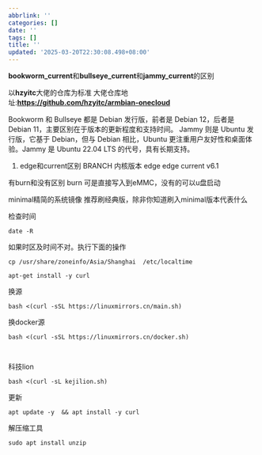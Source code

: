 ```yaml
---
abbrlink: ''
categories: []
date: ''
tags: []
title: ''
updated: '2025-03-20T22:30:08.498+08:00'
---
```

**bookworm_current**和**bullseye_current**和**jammy_current**的区别

以**hzyitc**大佬的仓库为标准
大佬仓库地址:**https://github.com/hzyitc/armbian-onecloud**

Bookworm 和 Bullseye 都是 Debian 发行版，前者是 Debian 12，后者是 Debian 11，主要区别在于版本的更新程度和支持时间。
Jammy 则是 Ubuntu 发行版，它基于 Debian，但与 Debian 相比，Ubuntu 更注重用户友好性和桌面体验。Jammy 是 Ubuntu 22.04 LTS 的代号，具有长期支持。


1. edge和current区别
   BRANCH	     内核版本
   edge	     edge
   current	      v6.1



有burn和没有区别
burn 可是直接写入到eMMC，没有的可以u盘启动

minimal精简的系统镜像
推荐刷经典版，除非你知道刷入minimal版本代表什么

检查时间

```
date -R
```

如果时区及时间不对。执行下面的操作

```
cp /usr/share/zoneinfo/Asia/Shanghai  /etc/localtime
```

```
apt-get install -y curl
```

换源

```
bash <(curl -sSL https://linuxmirrors.cn/main.sh)
```

换docker源

```
bash <(curl -sSL https://linuxmirrors.cn/docker.sh)
```

```


```

科技lion

```
bash <(curl -sL kejilion.sh)
```


更新

```
apt update -y  && apt install -y curl
```


解压缩工具

```
sudo apt install unzip
```
